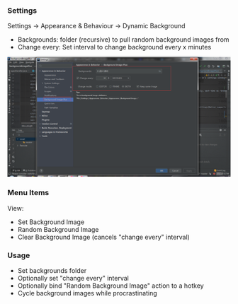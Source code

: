### Settings

Settings -> Appearance & Behaviour -> Dynamic Background
- Backgrounds: folder (recursive) to pull random background images from
- Change every: Set interval to change background every x minutes

![Alt text](https://github.com/lachlankrautz/backgroundImagePlus/blob/master/resources/screenshots/settings.png?raw=true "Title")

### Menu Items

View: 
- Set Background Image
- Random Background Image
- Clear Background Image (cancels "change every" interval)

### Usage

- Set backgrounds folder
- Optionally set "change every" interval
- Optionally bind "Random Background Image" action to a hotkey
- Cycle background images while procrastinating
